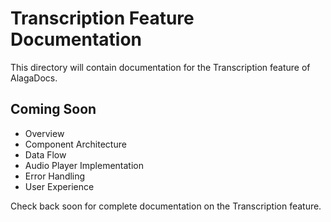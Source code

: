
# Transcription Feature Documentation

This directory will contain documentation for the Transcription feature of AlagaDocs.

## Coming Soon

- Overview
- Component Architecture
- Data Flow
- Audio Player Implementation
- Error Handling
- User Experience

Check back soon for complete documentation on the Transcription feature.

